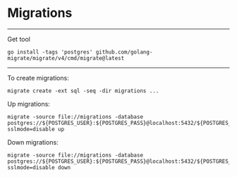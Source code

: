 # Migrations

---

Get tool

```shell
go install -tags 'postgres' github.com/golang-migrate/migrate/v4/cmd/migrate@latest
```

---

To create migrations:

```shell
migrate create -ext sql -seq -dir migrations ...
```

Up migrations:

```shell
migrate -source file://migrations -database postgres://${POSTGRES_USER}:${POSTGRES_PASS}@localhost:5432/${POSTGRES_DB}?sslmode=disable up  
```

Down migrations:

```shell
migrate -source file://migrations -database postgres://${POSTGRES_USER}:${POSTGRES_PASS}@localhost:5432/${POSTGRES_DB}?sslmode=disable down  
```

